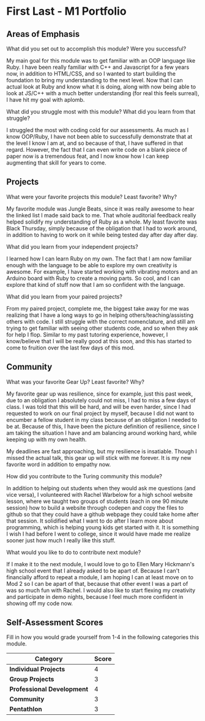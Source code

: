 # First Last - M1 Portfolio

## Areas of Emphasis

What did you set out to accomplish this module? Were you successful?

My main goal for this module was to get familiar with an OOP language like Ruby. I have been really familiar with C++ and Javascript for a few years now, in addition to HTML/CSS, and so I wanted to start building the foundation to bring my understanding to the next level. Now that I can actual look at Ruby and know what it is doing, along with now being able to look at JS/C++ with a much better understanding (for real this feels surreal), I have hit my goal with aplomb.

What did you struggle most with this module? What did you learn from that struggle?

I struggled the most with coding cold for our assessments. As much as I know OOP/Ruby, I have not been able to successfully demonstrate that at the level I know I am at, and so because of that, I have suffered in that regard. However, the fact that I can even write code on a blank piece of paper now is a tremendous feat, and I now know how I can keep augmenting that skill for years to come.

## Projects

What were your favorite projects this module? Least favorite? Why?

My favorite module was Jungle Beats, since it was really awesome to hear the linked list I made said back to me. That whole auditorial feedback really helped solidify my understanding of Ruby as a whole. My least favorite was Black Thursday, simply because of the obligation that I had to work around, in addition to having to work on it while being tested day after day after day.

What did you learn from your independent projects?

I learned how I can learn Ruby on my own. The fact that I am now familiar enough with the language to be able to explore my own creativity is awesome. For example, I have started working with vibrating motors and an Arduino board with Ruby to create a moving parts. So cool, and I can explore that kind of stuff now that I am so confident with the language.

What did you learn from your paired projects?

From my paired project, complete me, the biggest take away for me was realizing that I have a long ways to go in helping others/teaching/assisting others with code. I still struggle with the correct nomenclature, and still am trying to get familiar with seeing other students code, and so when they ask for help I flop. Similar to my past tutoring experience, however, I know/believe that I will be really good at this soon, and this has started to come to fruition over the last few days of this mod.

## Community

What was your favorite Gear Up? Least favorite? Why?

My favorite gear up was resilience, since for example, just this past week, due to an obligation I absolutely could not miss, I had to miss a few days of class. I was told that this will be hard, and will be even harder, since I had requested to work on our final project by myself, because I did not want to encumber a fellow student in my class because of an obligation I needed to be at. Because of this, I have been the picture definition of resilience, since I am taking the situation I have and am balancing around working hard, while keeping up with my own health.

My deadlines are fast approaching, but my resilience is insatiable. Though I missed the actual talk, this gear up will stick with me forever. It is my new favorite word in addition to empathy now.

How did you contribute to the Turing community this module?

In addition to helping out students when they would ask me questions (and vice versa), I volunteered with Rachel Warbelow for a high school website lesson, where we taught two groups of students (each in one 90 minute session) how to build a website through codepen and copy the files to github so that they could have a github webpage they could take home after that session. It solidified what I want to do after I learn more about programming, which is helping young kids get started with it. It is something I wish I had before I went to college, since it would have made me realize sooner just how much I really like this stuff.

What would you like to do to contribute next module?

If I make it to the next module, I would love to go to Ellen Mary Hickmann's high school event that I already asked to be apart of. Because I can't financially afford to repeat a module, I am hoping I can at least move on to Mod 2 so I can be apart of that, because that other event I was a part of was so much fun with Rachel. I would also like to start flexing my creativity and participate in demo nights, because I feel much more confident in showing off my code now.

## Self-Assessment Scores

Fill in how you would grade yourself from 1-4 in the following categories this module.

| Category                     | Score |
| -----------------------------| ----- |
| **Individual Projects**      |   4   |
| **Group Projects**           |   3   |
| **Professional Development** |   4   |
| **Community**                |   3   |
| **Pentathlon**               |   3   |
